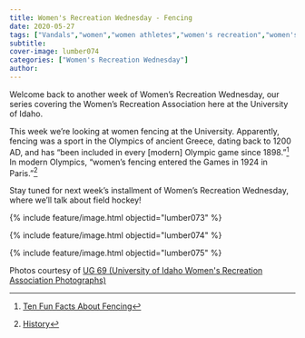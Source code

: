 ```yaml
---
title: Women's Recreation Wednesday - Fencing
date: 2020-05-27
tags: ["Vandals","women","women athletes","women's recreation","women's sports","women in sports","women's recreation Wednesday","moscou","university history","university archives"]
subtitle: 
cover-image: lumber074
categories: ["Women's Recreation Wednesday"]
author: 
---
```


Welcome back to another week of Women’s Recreation
Wednesday, our series covering the Women’s Recreation Association here at the
University of Idaho.

This week we’re looking at women fencing at the
University. Apparently, fencing was a sport in the Olympics of ancient Greece,
dating back to 1200 AD, and has “been included in every [modern] Olympic game
since 1898.”[^1] In
modern Olympics, “women’s fencing entered the Games in 1924 in Paris.”[^2]

Stay tuned for next week’s installment of Women’s
Recreation Wednesday, where we’ll talk about field hockey!

{% include feature/image.html objectid="lumber073" %}

{% include feature/image.html objectid="lumber074" %}

{% include feature/image.html objectid="lumber075" %}

Photos courtesy of [UG 69 (University of Idaho Women's Recreation Association Photographs)](http://archiveswest.orbiscascade.org/ark:/80444/xv152953/op=fstyle.aspx?t=k&amp;q=)

[^1]: [Ten Fun Facts About Fencing](http://www.10-facts-about.com/Fencing/id/73)
[^2]: [History](https://www.olympic.org/fencing-equipment-and-history)
